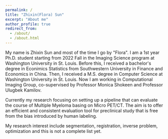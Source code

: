 ```yaml
---
permalink: /
title: "Zhixin(Flora) Sun"
excerpt: "About me"
author_profile: true
redirect_from: 
  - /about/
  - /about.html
---
```


My name is Zhixin Sun and most of the time I go by "Flora". I am a 1st year Ph.D. student starting from 2022 Fall in the Imaging Science program at Washington University in St. Louis. Before this, I received a bachelor's degree in Econimics Statistics from Southwestern University in Finance and Economics in China. Then, I received a M.S. degree in Computer Science at Washington University in St. Louis. Now I am working in Computational Imaging Group, co-supervised by Professor Monica Shokeen and Professor Ulugbek Kamilov.  

Currently my research focusing on setting up a pipeline that can evaluate the course of Multiple Myeloma basing on Micro PET/CT. The aim is to offer an efficient and consistent evaluation tool for preclinical study that is free from the bias introduced by human labeling.  

My research interest include segmentation, registration, inverse problem, optimization and this is not a complete list yet.

